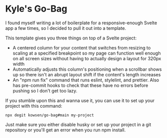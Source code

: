 # Kyle's Go-Bag

I found myself writing a lot of boilerplate for a responsive-enough Svelte app a few times, so I decided to pull it out into a template.

This template gives you three things on top of a Svelte project:

- A centered column for your content that switches from resizing to scaling at a specified breakpoint so my page can function well enough on all screen sizes without having to actually design a layout for 320px width
- Automatically adjusts this column's positioning when a scrollbar shows up so there isn't an abrupt layout shift if the content's length increases
- An "npm run fix" command that runs eslint, stylelint, and prettier. Also has pre-commit hooks to check that these have no errors before pushing so I don't get too lazy.

If you stumble upon this and wanna use it, you can use it to set up your project with this command:

```
npx degit kowsen/go-bag#main my-project
```

Just make sure you either disable husky or set up your project in a git repository or you'll get an error when you run npm install.
